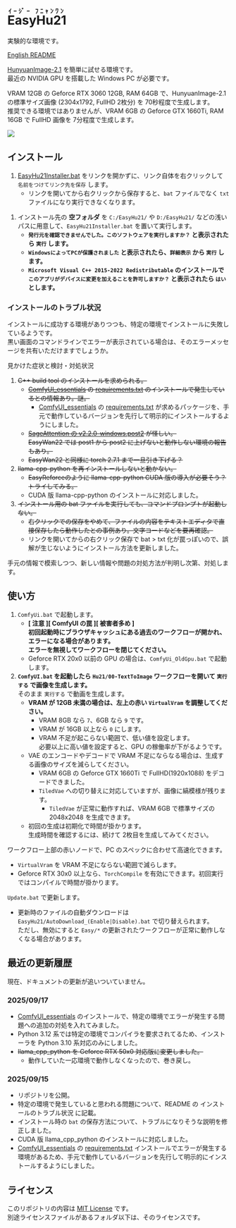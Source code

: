 ﻿<!-- 英語のルビは Easy Hu Nyan One -->
# <ruby>EasyHu21<rt>ｲｰｼﾞｰ ﾌﾆｬﾝﾜﾝ</rt></ruby>

実験的な環境です。

[English README](README_en.md)

[HunyuanImage-2.1](https://github.com/Tencent-Hunyuan/HunyuanImage-2.1) を簡単に試せる環境です。  
最近の NVIDIA GPU を搭載した Windows PC が必要です。

VRAM 12GB の Geforce RTX 3060 12GB, RAM 64GB で、HunyuanImage-2.1 の標準サイズ画像 (2304x1792, FullHD 2枚分) を 70秒程度で生成します。  
推奨できる環境ではありませんが、VRAM 6GB の Geforce GTX 1660Ti, RAM 16GB で FullHD 画像を 7分程度で生成します。

![](https://raw.githubusercontent.com/wiki/Zuntan03/EasyHu21/log/2509/GeforceGtx1660Ti.webp)

## インストール

1. [EasyHu21Installer.bat](https://github.com/Zuntan03/EasyHu21/raw/main/EasyHu21/EasyHu21Installer.bat?ver=0) をリンクを開かずに、リンク自体を右クリックして `名前をつけてリンク先を保存` します。
	- リンクを開いてから右クリックから保存すると、`bat` ファイルでなく `txt` ファイルになり実行できなくなります。
<!--
	- デフォルトでは [ComfyUI 公式が推奨している Python 3.12](https://github.com/comfyanonymous/ComfyUI#manual-install-windows-linux) を使用します。  
	[EasyHu21Installer-Python3_10.bat](https://github.com/Zuntan03/EasyHu21/raw/main/EasyHu21/EasyHu21Installer-Python3_10.bat?ver=0) でインストールすると Python 3.10 系を利用できます。
		- Python 3.10 でないと動作しない環境があるようです。  
		インストールや起動に失敗する場合は、Python 3.10 系でのインストールを試してみてください。
-->
1. インストール先の **空フォルダ** を `C:/EasyHu21/` や `D:/EasyHu21/` などの浅いパスに用意して、`EasyHu21Installer.bat` を置いて実行します。
	- **`発行元を確認できませんでした。このソフトウェアを実行しますか？` と表示されたら `実行` します。**
	- **`WindowsによってPCが保護されました` と表示されたら、`詳細表示` から `実行` します。**
	- **`Microsoft Visual C++ 2015-2022 Redistributable` のインストールで `このアプリがデバイスに変更を加えることを許可しますか？` と表示されたら `はい` とします。**
	<!-- - **必要なファイルのダウンロードに [Civitai](https://civitai.com/) API キーが必要ですので、画面の案内や [ネット上のノウハウ](https://www.google.com/search?q=civitai+api+key) に沿って入力してください。** -->

### インストールのトラブル状況

インストールに成功する環境がありつつも、特定の環境でインストールに失敗しているようです。  
黒い画面のコマンドラインでエラーが表示されている場合は、そのエラーメッセージを共有いただけますでしょうか。

見かけた症状と検討・対処状況

1. ~~C++ build tool のインストールを求められる。~~
	- ~~[ComfyUI_essentials](https://github.com/cubiq/ComfyUI_essentials) の [requirements.txt](https://github.com/cubiq/ComfyUI_essentials/blob/main/requirements.txt) のインストールで発生しているとの情報あり。謎。~~
		- [ComfyUI_essentials](https://github.com/cubiq/ComfyUI_essentials) の [requirements.txt](https://github.com/cubiq/ComfyUI_essentials/blob/main/requirements.txt) が求めるパッケージを、手元で動作しているバージョンを先行して明示的にインストールするようにしました。
	- ~~[SageAttention の v2.2.0-windows.post2](https://github.com/woct0rdho/SageAttention/releases/tag/v2.2.0-windows.post2) が怪しい。~~  
	~~EasyWan22 では post1 から post2 に上げないと動作しない環境の報告もあり。~~  
	- ~~EasyWan22 と同様に torch 2.7.1 まで一旦引き下げる？~~
2. ~~llama-cpp-python を再インストールしないと動かない。~~
	- ~~EasyReforceのように llama-cpp-python  CUDA 版の導入が必要そう？トライしてみる。~~
	- CUDA 版 llama-cpp-python のインストールに対応しました。
3. ~~インストール用の bat ファイルを実行しても、コマンドプロンプトが起動しない。~~
	- ~~右クリックでの保存をやめて、ファイルの内容をテキストエディタで直接保存したら動作したとの事例あり。文字コードなどを要再確認。~~
	- リンクを開いてからの右クリック保存で bat > txt 化が罠っぽいので、誤解が生じないようにインストール方法を更新しました。

手元の情報で模索しつつ、新しい情報や問題の対処方法が判明し次第、対処します。

## 使い方

1. `ComfyUi.bat` で起動します。
	- **[ 注意 ][ ComfyUI の罠 ][ 被害者多め ]  
	初回起動時にブラウザキャッシュにある過去のワークフローが開かれ、エラーになる場合があります。  
	エラーを無視してワークフローを閉じてください。**
	- Geforce RTX 20x0 以前の GPU の場合は、`ComfyUi_OldGpu.bat` で起動します。
2. **`ComfyUI.bat` を起動したら `Hu21/00-TextToImage` ワークフローを開いて `実行する` で画像を生成します。**  
そのまま `実行する` で動画を生成します。
	- **VRAM が 12GB 未満の場合は、左上の赤い `VirtualVram` を調整してください。**
		- VRAM 8GB なら `7`、6GB なら `9` です。
		- VRAM が 16GB 以上なら `0` にします。
		- VRAM 不足が起こらない範囲で、低い値を設定します。  
		必要以上に高い値を設定すると、GPU の稼働率が下がるようです。
	- VAE のエンコードやデコードで VRAM 不足にならなる場合は、生成する画像のサイズを減らしてください。  
		- VRAM 6GB の Geforce GTX 1660Ti で FullHD(1920x1088) をデコードできました。
		- `TiledVae` への切り替えに対応していますが、画像に縞模様が残ります。
			- `TiledVae` が正常に動作すれば、VRAM 6GB で標準サイズの 2048x2048 を生成できます。
	- 初回の生成は初期化で時間が掛かります。  
	生成時間を確認するには、続けて 2枚目を生成してみてください。

ワークフロー上部の赤いノードで、PC のスペックに合わせて高速化できます。
- `VirtualVram` を VRAM 不足にならない範囲で減らします。
- Geforce RTX 30x0 以上なら、`TorchCompile` を有効にできます。初回実行ではコンパイルで時間が掛かります。

`Update.bat` で更新します。
- 更新時のファイルの自動ダウンロードは `EasyHu21/AutoDownload_(Enable|Disable).bat` で切り替えられます。  
	ただし、無効にすると `Easy/*` の更新されたワークフローが正常に動作しなくなる場合があります。

## 最近の更新履歴

<!-- [更新履歴](https://github.com/Zuntan03/EasyHu21/wiki/ChangeLog) -->

<!--
README.md を英訳して README_en.md を更新します。更新履歴をよく更新します。EasyHu21/wiki/ へのリンクは変更禁止。「ドキュメント」内は変更禁止。
-->

現在、ドキュメントの更新が追いついていません。

### 2025/09/17

- [ComfyUI_essentials](https://github.com/cubiq/ComfyUI_essentials) のインストールで、特定の環境でエラーが発生する問題への追加の対処を入れてみました。
- Python 3.12 系では特定の環境でコンパイラを要求されてるため、インストーラを Python 3.10 系対応のみにしました。
- ~~llama_cpp_python を Geforce RTX 50x0 対応版に変更しました。~~
	- 動作していた一応環境で動作しなくなったので、巻き戻し。

### 2025/09/15

- リポジトリを公開。
- 特定の環境で発生していると思われる問題について、README の インストールのトラブル状況 に記載。
- インストール時の `bat` の保存方法について、トラブルになりそうな説明を修正しました。
- CUDA 版 llama_cpp_python のインストールに対応しました。
- [ComfyUI_essentials](https://github.com/cubiq/ComfyUI_essentials) の [requirements.txt](https://github.com/cubiq/ComfyUI_essentials/blob/main/requirements.txt) インストールでエラーが発生する環境があるため、手元で動作しているバージョンを先行して明示的にインストールするようにしました。

## ライセンス

このリポジトリの内容は [MIT License](./LICENSE.txt) です。  
別途ライセンスファイルがあるフォルダ以下は、そのライセンスです。
